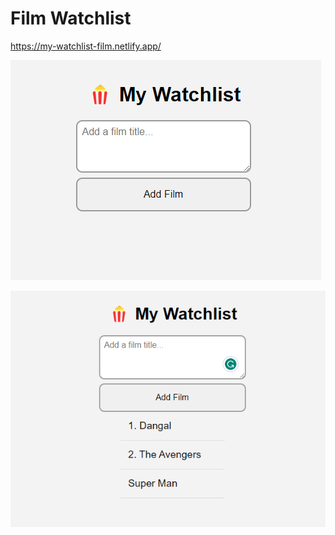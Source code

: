 # Film Watchlist

https://my-watchlist-film.netlify.app/

![Alt text](image.png)

![Alt text](Watchlist.png)
